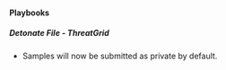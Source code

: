 
#### Playbooks
##### Detonate File - ThreatGrid
- Samples will now be submitted as private by default.
